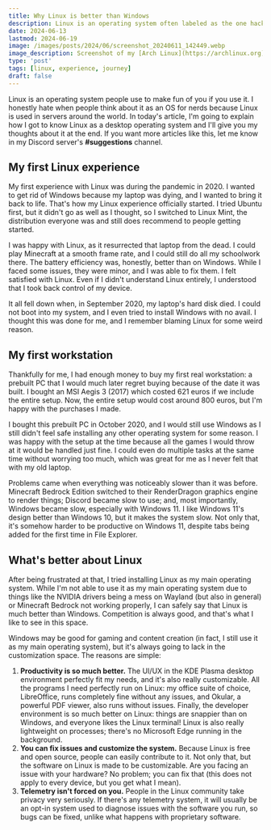 ```yaml
---
title: Why Linux is better than Windows
description: Linux is an operating system often labeled as the one hackers usually use. That's wrong, and I'm going to prove it by sharing my experience with it.
date: 2024-06-13
lastmod: 2024-06-19
image: /images/posts/2024/06/screenshot_20240611_142449.webp
image_description: Screenshot of my [Arch Linux](https://archlinux.org) installation running [KDE Plasma](https://kde.org/plasma-desktop/) desktop environment
type: 'post'
tags: [linux, experience, journey]
draft: false
---
```


Linux is an operating system people use to make fun of you if you use it. I honestly hate when people think about it as an OS for nerds because Linux is used in servers around the world. In today's article, I'm going to explain how I got to know Linux as a desktop operating system and I'll give you my thoughts about it at the end. If you want more articles like this, let me know in my Discord server's **#suggestions** channel.

## My first Linux experience

My first experience with Linux was during the pandemic in 2020. I wanted to get rid of Windows because my laptop was dying, and I wanted to bring it back to life. That's how my Linux experience officially started. I tried Ubuntu first, but it didn't go as well as I thought, so I switched to Linux Mint, the distribution everyone was and still does recommend to people getting started.

I was happy with Linux, as it resurrected that laptop from the dead. I could play Minecraft at a smooth frame rate, and I could still do all my schoolwork there. The battery efficiency was, honestly, better than on Windows. While I faced some issues, they were minor, and I was able to fix them. I felt satisfied with Linux. Even if I didn't understand Linux entirely, I understood that I took back control of my device.

It all fell down when, in September 2020, my laptop's hard disk died. I could not boot into my system, and I even tried to install Windows with no avail. I thought this was done for me, and I remember blaming Linux for some weird reason.

## My first workstation

Thankfully for me, I had enough money to buy my first real workstation: a prebuilt PC that I would much later regret buying because of the date it was built. I bought an MSI Aegis 3 (2017) which costed 621 euros if we include the entire setup. Now, the entire setup would cost around 800 euros, but I'm happy with the purchases I made.

I bought this prebuilt PC in October 2020, and I would still use Windows as I still didn't feel safe installing any other operating system for some reason. I was happy with the setup at the time because all the games I would throw at it would be handled just fine. I could even do multiple tasks at the same time without worrying too much, which was great for me as I never felt that with my old laptop.

Problems came when everything was noticeably slower than it was before. Minecraft Bedrock Edition switched to their RenderDragon graphics engine to render things; Discord became slow to use; and, most importantly, Windows became slow, especially with Windows 11. I like Windows 11's design better than Windows 10, but it makes the system slow. Not only that, it's somehow harder to be productive on Windows 11, despite tabs being added for the first time in File Explorer.

## What's better about Linux

After being frustrated at that, I tried installing Linux as my main operating system. While I'm not able to use it as my main operating system due to things like the NVIDIA drivers being a mess on Wayland (but also in general) or Minecraft Bedrock not working properly, I can safely say that Linux is much better than Windows. Competition is always good, and that's what I like to see in this space.

Windows may be good for gaming and content creation (in fact, I still use it as my main operating system), but it's always going to lack in the customization space. The reasons are simple:
1. **Productivity is so much better.** The UI/UX in the KDE Plasma desktop environment perfectly fit my needs, and it's also really customizable. All the programs I need perfectly run on Linux: my office suite of choice, LibreOffice, runs completely fine without any issues, and Okular, a powerful PDF viewer, also runs without issues. Finally, the developer environment is so much better on Linux: things are snappier than on Windows, and everyone likes the Linux terminal! Linux is also really lightweight on processes; there's no Microsoft Edge running in the background.
2. **You can fix issues and customize the system.** Because Linux is free and open source, people can easily contribute to it. Not only that, but the software on Linux is made to be customizable. Are you facing an issue with your hardware? No problem; you can fix that (this does not apply to every device, but you get what I mean).
3. **Telemetry isn't forced on you.** People in the Linux community take privacy very seriously. If there's any telemetry system, it will usually be an opt-in system used to diagnose issues with the software you run, so bugs can be fixed, unlike what happens with proprietary software.